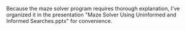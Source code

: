 Because the maze solver program requires thorough explanation, I've organized it in the presentation "Maze Solver Using Uninformed and Informed Searches.pptx" for convenience.
